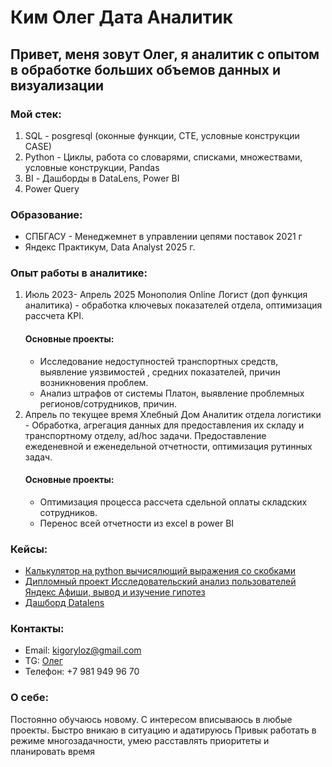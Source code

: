 # Ким Олег Дата Аналитик 

## Привет, меня зовут Олег, я аналитик с опытом в обработке больших объемов данных и визуализации 

### Мой стек:
1) SQL - posgresql (оконные функции, CTE, условные конструкции CASE)
2) Python - Циклы, работа со словарями, списками, множествами, условные конструкции, Pandas
3) BI - Дашборды в DataLens, Power BI
4) Power Query

### Образование:
* СПБГАСУ - Менеджемнет в управлении цепями поставок 2021 г
* Яндекс Практикум, Data Analyst 2025 г.

### Опыт работы в аналитике:
1) Июль 2023- Апрель 2025  Монополия Online Логист (доп функция аналитика) - обработка ключевых показателей отдела, оптимизация рассчета KPI.
   #### Основные проекты:
   * Исследование недоступностей транспортных средств, выявление уязвимостей , средних показателей, причин возникновения проблем.
   * Анализ штрафов от системы Платон, выявление проблемных регионов/сотрудников, причин.
2) Апрель по текущее время  Хлебный Дом Аналитик отдела логистики - Обработка, агрегация данных для предоставления их складу и транспортному отделу, ad/hoc задачи. Предоставление ежеденевной и еженедельной отчетности, оптимизация рутинных задач.
   #### Основные проекты:
   * Оптимизация процесса рассчета сдельной оплаты складских сотрудников.
   * Перенос всей отчетности из excel в power BI

### Кейсы:
 - [Калькулятор на python вычисялющий выражения со скобками](calculator.py)
 - [Дипломный проект Исследовательский анализ пользователей Яндекс Афиши, вывод и изучение гипотез ](Afisha_analysis.ipynb)
 - [Дашборд Datalens](https://datalens.yandex/gr9mw2h4qwrs2?tab=0K&state=11926460140)

### Контакты:
* Email: kigoryloz@gmail.com
* TG: [Олег](https://t.me/razdrajator)
* Телефон:  +7 981 949 96 70

### О себе:
   Постоянно обучаюсь новому.
   С интересом вписываюсь в любые проекты.
   Быстро вникаю в ситуацию и адатируюсь
   Привык работать в режиме многозадачности, умею расставлять приоритеты и планировать время
